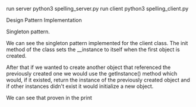 run server python3 spelling_server.py
run client python3 spelling_client.py

Design Pattern Implementation

Singleton pattern.

We can see the singleton pattern implemented for the client class.
The init method of the class sets the __instance to itself when the first object is created.

After that if we wanted to create another object that referenced the previously created one we would use
the getInstance() method which would, if it existed, return the instance of the previously created object and
if other instances didn't exist it would initialize a new object.

We can see that proven in the print 